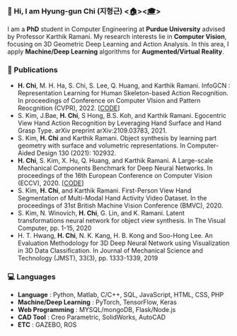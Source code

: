 ### :wave: Hi, I am Hyung-gun Chi (지형근) <[:house:](https://hyung-gun.me/)><[:mortar_board:](https://scholar.google.com/citations?user=3_l59DIAAAAJ&hl=en)>

I am a **PhD** student in Computer Engineering at **Purdue University** advised by Professor Karthik Ramani. My research interests lie in **Computer Vision**, focusing on 3D Geometric Deep Learning and Action Analysis. In this area, I apply **Machine/Deep Learning** algorithms for **Augmented/Virtual Reality**.


### :page_facing_up: Publications
- **H. Chi**, M. H. Ha, S. Chi, S. Lee, Q. Huang, and Karthik Ramani. InfoGCN : Representation Learning for Human Skeleton-based Action Recognition. In proceedings of Conference on Computer VIsion and Pattern Reocgnition (CVPR), 2022. [[CODE](https://github.com/stnoah1/infogcn)]
- S. Kim, J.Bae, **H. Chi**, S Hong, B.S. Koh, and Karthik Ramani. Egocentric View Hand Action Recognition by Leveraging Hand Surface and Hand Grasp Type. arXiv preprint arXiv:2109.03783, 2021.
- S. Kim, **H. Chi** and Karthik Ramani. Object synthesis by learning part geometry with surface and volumetric representations. In Computer-Aided Design 130 (2021): 102932.
- **H. Chi**, S. Kim, X. Hu, Q. Huang, and Karthik Ramani. A Large-scale Mechanical Components Benchmark for Deep Neural Networks. In proceedings of the 16th European Conference on Computer Vision (ECCV), 2020. [[CODE](https://github.com/stnoah1/mcb)]
- S. Kim, **H. Chi**, and Karthik Ramani. First-Person View Hand Segmentation of Multi-Modal Hand Activity Video Dataset. In the proceedings of 31st British Machine Vision Conference (BMVC), 2020.
- S. Kim, N. Winovich, **H. Chi**, G. Lin, and K. Ramani. Latent transformations neural network for object view synthesis. In The Visual Computer, pp. 1-15, 2020
- H. T. Hwang, **H. Chi**, N. K. Kang, H. B. Kong and Soo-Hong Lee. An Evaluation Methodology for 3D Deep Neural Network using Visualization in 3D Data Classification. In Journal of Mechanical Science and Technology (JMST), 33(3), pp. 1333-1339, 2019


### :computer: Languages
- **Language** : Python, Matlab, C/C++, SQL, JavaScript, HTML, CSS, PHP
- **Machine/Deep Learning** : PyTorch, TensorFlow, Keras
- **Web Programming** : MYSQL/mongoDB, Flask/Node.js
- **CAD Tool** : Creo Parametric, SolidWorks, AutoCAD
- **ETC** : GAZEBO, ROS
 
